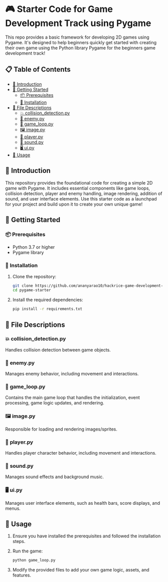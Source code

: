 # 🎮 **Starter Code for Game Development Track using Pygame**

This repo provides a basic framework for developing 2D games using Pygame. It's designed to help beginners quickly get started with creating their own game using the Python library Pygame for the beginners game development track!

## 📋 **Table of Contents**

- [🎯 Introduction](#introduction)
- [🚀 Getting Started](#getting-started)
  - [📦 Prerequisites](#prerequisites)
  - [🔧 Installation](#installation)
- [📂 File Descriptions](#file-descriptions)
  - [💥 collision_detection.py](#collision_detectionpy)
  - [👾 enemy.py](#enemypy)
  - [🔄 game_loop.py](#game_looppy)
  - [🖼️ image.py](#imagepy)
  - [🏃 player.py](#playerpy)
  - [🎵 sound.py](#soundpy)
  - [🖥️ ui.py](#uipy)
- [📖 Usage](#usage)

## 🎯 **Introduction**

This repository provides the foundational code for creating a simple 2D game with Pygame. It includes essential components like game loops, collision detection, player and enemy handling, image rendering, addition of sound, and user interface elements. Use this starter code as a launchpad for your project and build upon it to create your own unique game!

## 🚀 **Getting Started**

### 📦 **Prerequisites**

- Python 3.7 or higher
- Pygame library

### 🔧 **Installation**

1. Clone the repository:

    ```bash
    git clone https://github.com/ananyarao10/hackrice-game-development-starter-code.git
    cd pygame-starter
    ```

2. Install the required dependencies:

    ```bash
    pip install -r requirements.txt
    ```

## 📂 **File Descriptions**

### 💥 **collision_detection.py**

Handles collision detection between game objects.

### 👾 **enemy.py**

Manages enemy behavior, including movement and interactions.

### 🔄 **game_loop.py**

Contains the main game loop that handles the initialization, event processing, game logic updates, and rendering.

### 🖼️ **image.py**

Responsible for loading and rendering images/sprites.

### 🏃 **player.py**

Handles player character behavior, including movement and interactions.

### 🎵 **sound.py**

Manages sound effects and background music.

### 🖥️ **ui.py**

Manages user interface elements, such as health bars, score displays, and menus.

## 📖 **Usage**

1. Ensure you have installed the prerequisites and followed the installation steps.
2. Run the game:

    ```bash
    python game_loop.py
    ```

3. Modify the provided files to add your own game logic, assets, and features.
